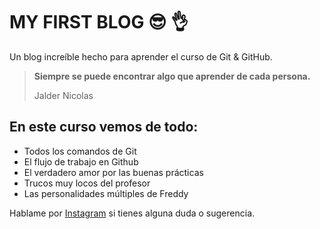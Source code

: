 # MY FIRST BLOG 😎 👌
Un blog increíble hecho para aprender el curso de Git & GitHub.
>  **Siempre se puede encontrar algo que aprender de cada persona.**
>
>Jalder  Nicolas

## En este curso vemos de todo:
* Todos los comandos de Git
* El flujo de trabajo en Github
* El verdadero amor por las buenas prácticas
* Trucos muy locos del profesor
* Las personalidades múltiples de Freddy

Hablame por [Instagram](https://www.instagram.com/jaldernicolas/) si tienes alguna duda o sugerencia. 

